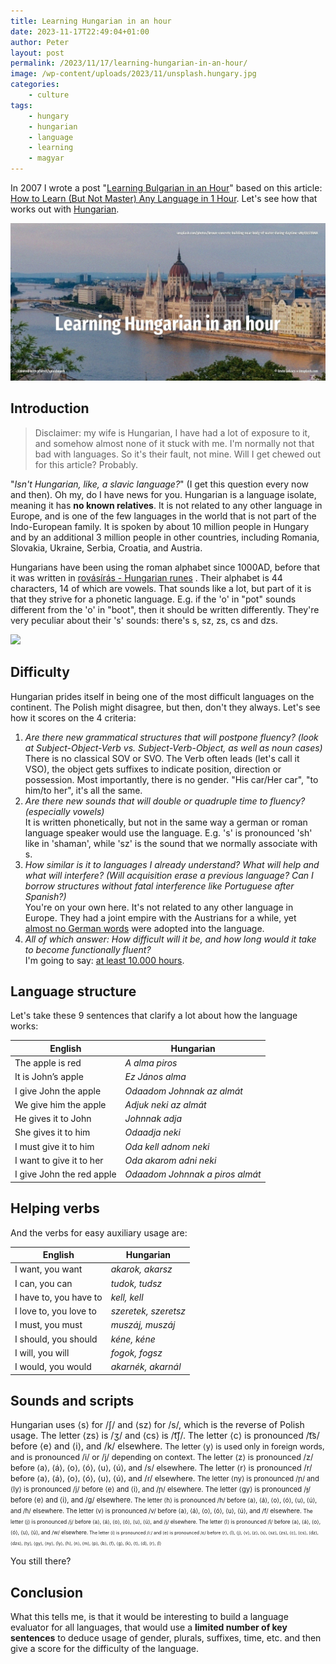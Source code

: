 ```yaml
---
title: Learning Hungarian in an hour
date: 2023-11-17T22:49:04+01:00
author: Peter
layout: post
permalink: /2023/11/17/learning-hungarian-in-an-hour/
image: /wp-content/uploads/2023/11/unsplash.hungary.jpg
categories:
    - culture
tags:
    - hungary
    - hungarian
    - language
    - learning
    - magyar
---
```

In 2007 I wrote a post "[Learning Bulgarian in an Hour](/2007/11/09/learning-bulgarian-in-an-hour/)" based on this article: [How to Learn (But Not Master) Any Language in 1 Hour](https://tim.blog/2007/11/07/how-to-learn-but-not-master-any-language-in-1-hour-plus-a-favor/). Let's see how that works out with [Hungarian](https://en.wikipedia.org/wiki/Hungarian_language).

![](/wp-content/uploads/2023/11/unsplash.hungary.jpg)

## Introduction

> Disclaimer: my wife is Hungarian, I have had a lot of exposure to it, and somehow almost none of it stuck with me. 
> I'm normally not that bad with languages. So it's their fault, not mine. Will I get chewed out for this article? Probably.

"_Isn't Hungarian, like, a slavic language?_" (I get this question every now and then). Oh my, do I have news for you. Hungarian is a language isolate, meaning it has **no known relatives**. It is not related to any other language in Europe, and is one of the few languages in the world that is not part of the Indo-European family. It is spoken by about 10 million people in Hungary and by an additional 3 million people in other countries, including Romania, Slovakia, Ukraine, Serbia, Croatia, and Austria.

Hungarians have been using the roman alphabet since 1000AD, before that it was written in [rovásírás - Hungarian runes](https://en.wikipedia.org/wiki/Old_Hungarian_script) . Their alphabet is 44 characters, 14 of which are vowels. That sounds like a lot, but part of it is that they strive for a phonetic language. E.g. if the 'o' in "pot" sounds different from the 'o' in "boot", then it should be written differently. They're very peculiar about their 's' sounds: there's s, sz, zs, cs and dzs.

![](https://upload.wikimedia.org/wikipedia/commons/thumb/7/71/Hungarian_alphabet_-_Magyar_ábécé.svg/2880px-Hungarian_alphabet_-_Magyar_ábécé.svg.png)

## Difficulty

Hungarian prides itself in being one of the most difficult languages on the continent. The Polish might disagree, but then, don't they always. Let's see how it scores on the 4 criteria:

1. _Are there new grammatical structures that will postpone fluency? (look at Subject-Object-Verb vs. Subject-Verb-Object, as well as noun cases)_  
   There is no classical SOV or SVO. The Verb often leads (let's call it VSO), the object gets suffixes to indicate position, direction or possession. Most importantly, there is no gender. "His car/Her car", "to him/to her", it's all the same.
2. _Are there new sounds that will double or quadruple time to fluency? (especially vowels)_  
   It is written phonetically, but not in the same way a german or roman language speaker would use the language. E.g. 's' is pronounced 'sh' like in 'shaman', while 'sz' is the sound that we normally associate with s.
3. _How similar is it to languages I already understand? What will help and what will interfere? (Will acquisition erase a previous language? Can I borrow structures without fatal interference like Portuguese after Spanish?)_  
   You're on your own here. It's not related to any other language in Europe. They had a joint empire with the Austrians for a while, yet [almost no German words](https://hu.wiktionary.org/w/index.php?title=Kategória%3Ahu%3ANémet_eredetű_szavak&pageuntil=kappan#mw-pages) were adopted into the language.
4. _All of which answer: How difficult will it be, and how long would it take to become functionally fluent?_  
   I'm going to say: [at least 10.000 hours](https://www.newyorker.com/sports/sporting-scene/complexity-and-the-ten-thousand-hour-rule).

## Language structure

Let's take these 9 sentences that clarify a lot about how the language works:

| English                   | Hungarian                       |
|---------------------------|---------------------------------|
| The apple is red          | _A alma piros_                  |
| It is John’s apple        | _Ez János alma_                 |
| I give John the apple     | _Odaadom Johnnak az almát_      |
| We give him the apple     | _Adjuk neki az almát_           |
| He gives it to John       | _Johnnak adja_                  |
| She gives it to him       | _Odaadja neki_                  |
| I must give it to him     | _Oda kell adnom neki_           |
| I want to give it to her  | _Oda akarom adni neki_          |
| I give John the red apple | _Odaadom Johnnak a piros almát_ |

## Helping verbs

And the verbs for easy auxiliary usage are:

| English                   | Hungarian                       |
|---------------------------|---------------------------------|
| I want, you want          | _akarok, akarsz_                |
| I can, you can            | _tudok, tudsz_                  |
| I have to, you have to    | _kell, kell_                    |
| I love to, you love to    | _szeretek, szeretsz_            |
| I must, you must          | _muszáj, muszáj_                |
| I should, you should      | _kéne, kéne_                    |
| I will, you will          | _fogok, fogsz_                  |
| I would, you would        | _akarnék, akarnál_              |


## Sounds and scripts

Hungarian uses ⟨s⟩ for /ʃ/ and ⟨sz⟩ for /s/, which is the reverse of Polish usage. The letter ⟨zs⟩ is /ʒ/ and ⟨cs⟩ is /t͡ʃ/. The letter ⟨c⟩ is pronounced /t͡s/ before ⟨e⟩ and ⟨i⟩, and /k/ elsewhere. <span style="font-size: .9em">The letter ⟨y⟩ is used only in foreign words, and is pronounced /i/ or /j/ depending on context. The letter ⟨z⟩ is pronounced /z/ before ⟨a⟩, ⟨á⟩, ⟨o⟩, ⟨ó⟩, ⟨u⟩, ⟨ú⟩, and /s/ elsewhere. The letter ⟨r⟩ is pronounced /r/ before ⟨a⟩, ⟨á⟩, ⟨o⟩, ⟨ó⟩, ⟨u⟩, ⟨ú⟩, and /ɾ/ elsewhere. </span><span style="font-size: .8em">The letter ⟨ny⟩ is pronounced /ɲ/ and ⟨ly⟩ is pronounced /j/ before ⟨e⟩ and ⟨i⟩, and /ɲ/ elsewhere. The letter ⟨gy⟩ is pronounced /ɟ/ before ⟨e⟩ and ⟨i⟩, and /ɡ/ elsewhere. </span><span style="font-size: .7em">The letter ⟨h⟩ is pronounced /h/ before ⟨a⟩, ⟨á⟩, ⟨o⟩, ⟨ó⟩, ⟨u⟩, ⟨ú⟩, and /ɦ/ elsewhere. The letter ⟨v⟩ is pronounced /v/ before ⟨a⟩, ⟨á⟩, ⟨o⟩, ⟨ó⟩, ⟨u⟩, ⟨ú⟩, and /f/ elsewhere. </span><span style="font-size: .6em">The letter ⟨j⟩ is pronounced /j/ before ⟨a⟩, ⟨á⟩, ⟨o⟩, ⟨ó⟩, ⟨u⟩, ⟨ú⟩, and /j/ elsewhere. The letter ⟨l⟩ is pronounced /l/ before ⟨a⟩, ⟨á⟩, ⟨o⟩, ⟨ó⟩, ⟨u⟩, ⟨ú⟩, and /w/ elsewhere.</span><span style="font-size: .5em"> The letter ⟨í⟩ is pronounced /iː/ and ⟨e⟩ is pronounced /ɛ/ before ⟨r⟩, ⟨l⟩, ⟨j⟩, ⟨v⟩, ⟨z⟩, ⟨s⟩, ⟨sz⟩, ⟨zs⟩, ⟨c⟩, ⟨cs⟩, ⟨dz⟩, ⟨dzs⟩, ⟨ty⟩, ⟨gy⟩, ⟨ny⟩, ⟨ly⟩, ⟨h⟩, ⟨n⟩, ⟨m⟩, ⟨p⟩, ⟨b⟩, ⟨f⟩, ⟨g⟩, ⟨k⟩, ⟨t⟩, ⟨d⟩, ⟨r⟩, ⟨l⟩</span>

You still there?

## Conclusion

What this tells me, is that it would be interesting to build a language evaluator for all languages, that would use a **limited number of key sentences** to deduce usage of gender, plurals, suffixes, time, etc. and then give a score for the difficulty of the language. 